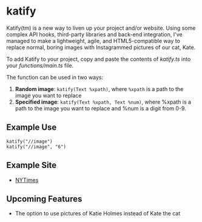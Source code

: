# katify

Katify(tm) is a new way to liven up your project and/or website. Using some complex API hooks, third-party libraries and back-end integration, I've managed to make a lightweight, agile, and HTML5-compatible way to replace normal, boring images with Instagrammed pictures of our cat, Kate.

To add Katify to your project, copy and paste the contents of *katify.ts* into your *functions/main.ts* file.

The function can be used in two ways:

1. **Random image**: `katify(Text %xpath)`, where `%xpath` is a path to the image you want to replace
2. **Specified image**: `katify(Text %xpath, Text %num)`, where %xpath is a path to the image you want to replace and %num is a digit from 0-9.

## Example Use
    
    katify("//image")
    katify("//image", "6")

## Example Site

- [NYTimes](http://mkate.nytimes.com.moovapp.com/)

## Upcoming Features

- The option to use pictures of Katie Holmes instead of Kate the cat